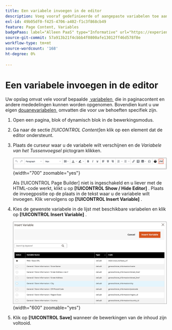 ```yaml
---
title: Een variabele invoegen in de editor
description: Voeg vooraf gedefinieerde of aangepaste variabelen toe aan de inhoud in de WYSIWYG-editor.
exl-id: 49b05df0-f425-4706-a402-f1c3f868cb49
feature: Page Content, Variables
badgePaas: label="Alleen PaaS" type="Informative" url="https://experienceleague.adobe.com/nl/docs/commerce/user-guides/product-solutions" tooltip="Is alleen van toepassing op Adobe Commerce op Cloud-projecten (door Adobe beheerde PaaS-infrastructuur) en op projecten in het veld."
source-git-commit: 57a913b21f4cbbb4f0800afe13012ff46d578f8e
workflow-type: tm+mt
source-wordcount: '168'
ht-degree: 0%

---
```


# Een variabele invoegen in de editor

Uw opslag omvat vele vooraf bepaalde [&#x200B; variabelen &#x200B;](../systems/variables-predefined.md) die in paginacontent en andere mededelingen kunnen worden opgenomen. Bovendien kunt u uw eigen [&#x200B; douanevariabelen &#x200B;](../systems/variables-custom.md) omvatten die voor uw behoeften specifiek zijn.

1. Open een pagina, blok of dynamisch blok in de bewerkingsmodus.

1. Ga naar de sectie _[!UICONTROL Content]_&#x200B;en klik op een element dat de editor ondersteunt.

1. Plaats de curseur waar u de variabele wilt verschijnen en de _Variabele van het Tussenvoegsel_ pictogram klikken.

   ![&#x200B; de toolbar van de Redacteur - Tussenvoegsel Variabele &#x200B;](./assets/editor-toolbar-variable-button.png){width="700" zoomable="yes"}

   Als [!UICONTROL Page Builder] niet is ingeschakeld en u liever met de HTML-code werkt, klikt u op **[!UICONTROL Show / Hide Editor]** . Plaats de invoegpositie op de plaats in de tekst waar u de variabele wilt invoegen. Klik vervolgens op **[!UICONTROL Insert Variable]** .

1. Kies de gewenste variabele in de lijst met beschikbare variabelen en klik op **[!UICONTROL Insert Variable]** .

   ![&#x200B; Tussenvoegsel Veranderlijke pagina &#x200B;](./assets/content-insert-variable.png){width="600" zoomable="yes"}

1. Klik op **[!UICONTROL Save]** wanneer de bewerkingen van de inhoud zijn voltooid.
